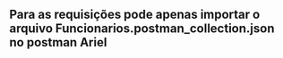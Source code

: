 ## Para as requisições pode apenas importar o arquivo Funcionarios.postman_collection.json no postman Ariel
